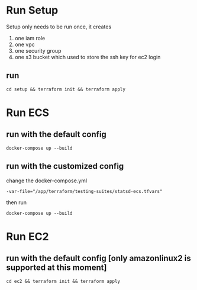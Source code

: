 # Run Setup
Setup only needs to be run once, it creates 
1. one iam role
2. one vpc
3. one security group
4. one s3 bucket which used to store the ssh key for ec2 login

## run
``
cd setup && terraform init && terraform apply
``

# Run ECS

## run with the default config
``
docker-compose up --build
``

## run with the customized config
change the docker-compose.yml

``
-var-file="/app/terraform/testing-suites/statsd-ecs.tfvars"
``

then run

``
docker-compose up --build
``

# Run EC2

## run with the default config [only amazonlinux2 is supported at this moment]
``
cd ec2 && terraform init && terraform apply
``
